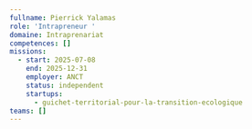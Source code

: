 ```yaml
---
fullname: Pierrick Yalamas
role: 'Intrapreneur '
domaine: Intraprenariat
competences: []
missions:
  - start: 2025-07-08
    end: 2025-12-31
    employer: ANCT
    status: independent
    startups:
      - guichet-territorial-pour-la-transition-ecologique
teams: []
---
```


